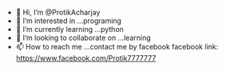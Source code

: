 - 👋 Hi, I’m @ProtikAcharjay
- 👀 I’m interested in ...programing
- 🌱 I’m currently learning ...python
- 💞️ I’m looking to collaborate on ...learning
- 📫 How to reach me ...contact me by facebook 
facebook link: https://www.facebook.com/Protik7777777

<!---
ProtikAcharjay/ProtikAcharjay is a ✨ special ✨ repository because its `README.md` (this file) appears on your GitHub profile.
You can click the Preview link to take a look at your changes.
--->
